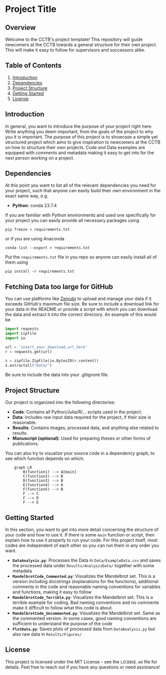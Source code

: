 # Project Title

## Overview

Welcome to the CCTB's project template! This repository will guide newcomers at the CCTB towards a general structure for their own project. This will make it easy to follow for supervisors and successors alike.

## Table of Contents

1. [Introduction](#introduction)
2. [Dependencies](#dependencies)
3. [Project Structure](#project-structure)
4. [Getting Started](#getting-started)
5. [License](#license)

## Introduction

In general, you want to introduce the purpose of your project right here. Write anything you deem important, from the goals of the project to why you it is important. The purpose of this project is to showcase a simple yet structured project which aims to give inspiration to newcomers at the CCTB on how to structure their own projects. Code and Data examples are equipped with comments and metadata making it easy to get into for the next person working on a project.

## Dependencies

At this point you want to list all of the relevant dependencies you need for your project, such that anyone can easily build their own environment in the exact same way, e.g.

- **Python**: conda 23.7.4

If you are familiar with Python environments and used one specifically for your project you can easily provide all necessary packages using
````
pip freeze > requirements.txt
````
or if you are using Anaconda
````
conda list --export > requirements.txt
````
Put the `requirements.txt` file in you repo so anyone can easily install all of them using
````
pip install -r requirements.txt
````

## Fetching Data too large for GitHub

You can use platforms like [Zenodo](https://zenodo.org/) to upload and manage your data if it exceeds GitHub's maximum file size. Be sure to include a download link for your data in the README or provide a script with which you can download the data and extract it into the correct directory. An example of this would be
````python
import requests
import zipfile
import io

url = 'insert_your_download_url_here'
r = requests.get(url)

z = zipfile.ZipFile(io.BytesIO(r.content))
z.extractall("Data/")
````

Be sure to include the data into your .gitignore file.


## Project Structure

Our project is organized into the following directories:

- **Code**: Contains all Python/Julia/R/... scripts used in the project.
- **Data**: Includes raw input data required for the project, if their size is reasonable.
- **Results**: Contains images, processed data, and anything else related to results.
- **Manuscript (optional)**: Used for preparing theses or other forms of publications.

You can also try to visualize your source code in a dependency graph, to see which function depends on which.
```mermaid
    graph LR
        B(function1) --> A[main]
        C(function2) --> B
        D(function3) --> B
        E(function4) --> A
        F(function5) --> B
        F --> C
        F --> D
        F --> E
```

## Getting Started

In this section, you want to get into more detail concerning the structure of your code and how to use it. If there is some `main` function or script, then explain how to use it properly to run your code. For this project itself, most codes are independent of each other so you can run them in any order you want.

- **`DataAnalysis.py`**: Processes the Data in `Data/ExampleData.csv` and saves the processed data under `Results/AnalysisData/` together with some metadata
- **`MandelbrotCode_Commented.py`**: Visualizes the Mandelbrot set. This is a version including docstrings (explanations for the functions), additional comments in the code and reasonable naming conventions for variables and functions, making it easy to follow 
- **`MandelbrotCode_Terrible.py`**: Visualizes the Mandelbrot set. This is a terrible example for coding. Bad naming conventions and no comments make it difficult to follow what this code is about.
- **`MandelbrotCode_Uncommented.py`**: Visualizes the Mandelbrot set. Same as the commented version. In some cases, good naming conventions are sufficient to understand the purpose of the code
- **`PlotData.py`**: Saves plots of processed data from `DataAnalysis.py` but also raw data in `Results/Figures/`

## License

This project is licensed under the MIT License - see the `LICENSE.md` file for details. Feel free to reach out if you have any questions or need assistance!
